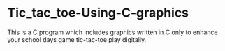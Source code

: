 # Tic_tac_toe-Using-C-graphics
This is a C program which includes graphics written in C only to enhance your school days game tic-tac-toe play digitally. 
